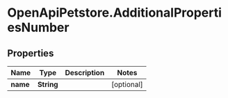 # OpenApiPetstore.AdditionalPropertiesNumber

## Properties

Name | Type | Description | Notes
------------ | ------------- | ------------- | -------------
**name** | **String** |  | [optional] 


